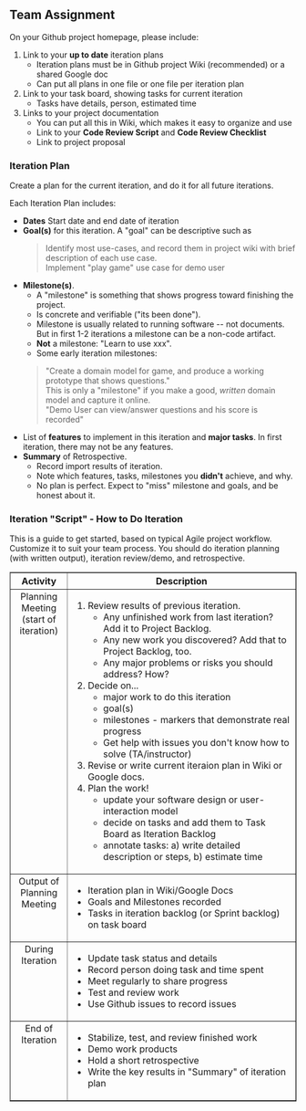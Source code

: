 ## Team Assignment

On your Github project homepage, please include:

1. Link to your **up to date** iteration plans 
    - Iteration plans must be in Github project Wiki (recommended) or a shared Google doc
    - Can put all plans in one file or one file per iteration plan
2. Link to your task board, showing tasks for current iteration
    - Tasks have details, person, estimated time
3. Links to your project documentation
    - You can put all this in Wiki, which makes it easy to organize and use
    - Link to your **Code Review Script** and **Code Review Checklist**
    - Link to project proposal


### Iteration Plan

Create a plan for the current iteration, and do it for all future iterations.

Each Iteration Plan includes:

* **Dates** Start date and end date of iteration
* **Goal(s)** for this iteration.  A "goal" can be descriptive such as
  > Identify most use-cases, and record them in project wiki with brief description of each use case.    
  > Implement "play game" use case for demo user
* **Milestone(s)**. 
    * A "milestone" is something that shows progress toward finishing the project.
    * Is concrete and verifiable ("its been done").
    * Milestone is usually related to running software -- not documents.  But in first 1-2 iterations a milestone can be a non-code artifact.
    * **Not** a milestone: "Learn to use xxx".
    * Some early iteration milestones:
    > "Create a domain model for game, and produce a working prototype that shows questions."       
    > This is only a "milestone" if you make a good, *written* domain model and capture it online.    
    > "Demo User can view/answer questions and his score is recorded"
* List of **features** to implement in this iteration and **major tasks**. In first iteration, there may not be any features.
* **Summary** of Retrospective.
    * Record import results of iteration.
    * Note which features, tasks, milestones you **didn't** achieve, and why.
    * No plan is perfect. Expect to "miss" milestone and goals, and be honest about it.

### Iteration "Script" - How to Do Iteration

This is a guide to get started, based on typical Agile project workflow.
Customize it to suit your team process. You should do iteration planning (with written output), iteration review/demo, and retrospective.

<table border="1">
<tr valign="top">
  <th>Activity</th>
  <th width="80%"> Description </th>
</tr>
<!-- Introduction -->
<tr valign="top">
<td align="center" markdown="span">
Planning Meeting    
(start of iteration)
</td>
<td align="left" markdown="span">

1. Review results of previous iteration.     
    - Any unfinished work from last iteration?  Add it to Project Backlog.    
    - Any new work you discovered? Add that to Project Backlog, too.    
    - Any major problems or risks you should address?  How?    
2. Decide on...    
    - major work to do this iteration    
    - goal(s)    
    - milestones - markers that demonstrate real progress    
    - Get help with issues you don't know how to solve (TA/instructor)    
3. Revise or write current iteraion plan in Wiki or Google docs.    
4. Plan the work!    
    - update your software design or user-interaction model    
    - decide on tasks and add them to Task Board as Iteration Backlog    
    - annotate tasks: a) write detailed description or steps, b) estimate time    
</td>
</tr>
<tr valign="top">
<td align="center" markdown="span">
Output of 
Planning Meeting    
</td>
<td align="left" markdown="span">

- Iteration plan in Wiki/Google Docs    
- Goals and Milestones recorded    
- Tasks in iteration backlog (or Sprint backlog) on task board    

</td>
</tr>
<tr valign="top">
<td align="center" markdown="span">
During Iteration
</td>
<td align="left" markdown="span">

- Update task status and details     
- Record person doing task and time spent    
- Meet regularly to share progress    
- Test and review work    
- Use Github issues to record issues    

</td>
</tr>
<tr valign="top">
<td align="center" markdown="span">
End of Iteration
</td>
<td align="left" markdown="span">

- Stabilize, test, and review finished work    
- Demo work products    
- Hold a short retrospective    
- Write the key results in "Summary" of iteration plan    

</td>
</tr>
</table>
